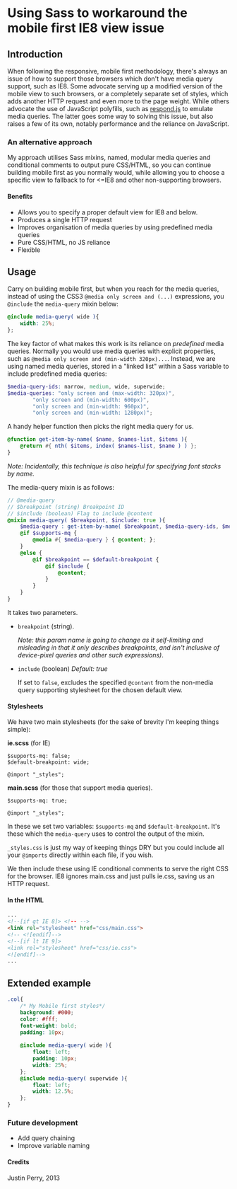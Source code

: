 # Using Sass to workaround the mobile first IE8 view issue

## Introduction
When following the responsive, mobile first methodology, there's always an issue of how to support those browsers which don't have media query support, such as IE8. Some advocate serving up a modified version of the mobile view to such browsers, or a completely separate set of styles, which adds another HTTP request and even more to the page weight. While others advocate the use of JavaScript polyfills, such as [respond.js](https://github.com/scottjehl/Respond) to emulate media queries. The latter goes some way to solving this issue, but also raises a few of its own, notably performance and the reliance on JavaScript.

### An alternative approach

My approach utilises Sass mixins, named, modular media queries and conditional comments to output pure CSS/HTML, so you can continue building mobile first as you normally would, while allowing you to choose a specific view to fallback to for &lt;=IE8 and other non-supporting browsers.

#### Benefits

* Allows you to specify a proper default view for IE8 and below.
* Produces a single HTTP request
* Improves organisation of media queries by using predefined media queries
* Pure CSS/HTML, no JS reliance
* Flexible

## Usage

Carry on building mobile first, but when you reach for the media queries, instead of using the CSS3 `@media only screen and (...)` expressions, you `@include` the `media-query` mixin below:

```scss
@include media-query( wide ){
	width: 25%;
};
```

The key factor of what makes this work is its reliance on *predefined* media queries. Normally you would use media queries with explicit properties, such as `@media only screen and (min-width 320px)...`. Instead, we are using named media queries, stored in a "linked list" within a Sass variable to include predefined media queries:

``` scss
$media-query-ids: narrow, medium, wide, superwide;
$media-queries: "only screen and (max-width: 320px)",
		"only screen and (min-width: 600px)",
		"only screen and (min-width: 960px)",
		"only screen and (min-width: 1280px)";
```

A handy helper function then picks the right media query for us. 

``` scss
@function get-item-by-name( $name, $names-list, $items ){
	@return #{ nth( $items, index( $names-list, $name ) ) };
}
```

*Note: Incidentally, this technique is also helpful for specifying font stacks by name.*

The media-query mixin is as follows:

``` scss
// @media-query
// $breakpoint (string) Breakpoint ID
// $include (boolean) Flag to include @content
@mixin media-query( $breakpoint, $include: true ){
	$media-query : get-item-by-name( $breakpoint, $media-query-ids, $media-queries );
	@if $supports-mq {
		@media #{ $media-query } { @content; };
	}
	@else {
		@if $breakpoint == $default-breakpoint {
			@if $include {
				@content;
			}
		}
	}
}
```

It takes two parameters. 

* `breakpoint` (string).

	*Note: this param name is going to change as it self-limiting and misleading in that it only describes breakpoints, and isn't inclusive of device-pixel queries and other such expressions)*. 

* `include` (boolean) *Default: true*

	If set to `false`, excludes the specified `@content` from the non-media query supporting stylesheet for the chosen default view.

#### Stylesheets
We have two main stylesheets (for the sake of brevity I'm keeping things simple): 

**ie.scss** (for IE)
```
$supports-mq: false;
$default-breakpoint: wide;

@import "_styles";
```

**main.scss** (for those that support media queries). 

```
$supports-mq: true;

@import "_styles";
```

In these we set two variables: `$supports-mq` and `$default-breakpoint`. It's these which the `media-query` uses to control the output of the mixin.

`_styles.css` is just my way of keeping things DRY but you could include all your `@imports` directly within each file, if you wish.


We then include these using IE conditional comments to serve the right CSS for the browser. IE8 ignores main.css and just pulls ie.css, saving us an HTTP request.

#### In the HTML

``` html
...
<!--[if gt IE 8]> <!-- -->
<link rel="stylesheet" href="css/main.css">
<!-- <![endif]-->
<!--[if lt IE 9]>
<link rel="stylesheet" href="css/ie.css">
<![endif]-->
...

```

## Extended example

``` scss
.col{
	/* My Mobile first styles*/
	background: #000;
	color: #fff;
	font-weight: bold;
	padding: 10px;
	
	@include media-query( wide ){
		float: left;
		padding: 10px;
		width: 25%;
	};
	@include media-query( superwide ){
		float: left;
		width: 12.5%;
	};
}
```

### Future development

* Add query chaining
* Improve variable naming

#### Credits
Justin Perry, 2013
